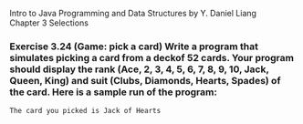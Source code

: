 Intro to Java Programming and Data Structures by Y. Daniel Liang <br/>
Chapter 3 Selections

### Exercise 3.24 (Game: pick a card) Write a program that simulates picking a card from a deckof 52 cards. Your program should display the rank (Ace, 2, 3, 4, 5, 6, 7, 8, 9, 10, Jack, Queen, King) and suit (Clubs, Diamonds, Hearts, Spades) of the card. Here is a sample run of the program:

    The card you picked is Jack of Hearts

